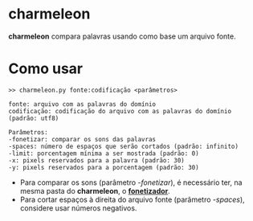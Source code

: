 # charmeleon
**charmeleon** compara palavras usando como base um arquivo fonte.

# Como usar

	>> charmeleon.py fonte:codificação <parâmetros>

	fonte: arquivo com as palavras do domínio
	codificação: codificação do arquivo com as palavras do domínio (padrão: utf8)
	
	Parâmetros:
	-fonetizar: comparar os sons das palavras
	-spaces: número de espaços que serão cortados (padrão: infinito)
	-limit: porcentagem mínima a ser mostrada (padrão: 0)
	-x: pixels reservados para a palavra (padrão: 30)
	-y: pixels reservados para a porcentagem (padrão: 30)

* Para comparar os sons (parâmetro *-fonetizar*), é necessário ter, na mesma pasta do **charmeleon**, o [**fonetizador**](https://github.com/alvelvis/fonetizador).
* Para cortar espaços à direita do arquivo fonte (parâmetro *-spaces*), considere usar números negativos.